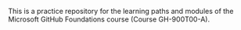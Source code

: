 This is a practice repository for the learning paths and modules of the Microsoft GitHub Foundations course (Course GH-900T00-A).

